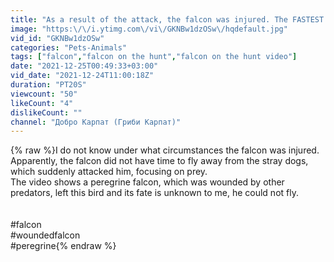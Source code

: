 ```yaml
---
title: "As a result of the attack, the falcon was injured. The FASTEST animal on the planet."
image: "https:\/\/i.ytimg.com\/vi\/GKNBw1dzOSw\/hqdefault.jpg"
vid_id: "GKNBw1dzOSw"
categories: "Pets-Animals"
tags: ["falcon","falcon on the hunt","falcon on the hunt video"]
date: "2021-12-25T00:49:33+03:00"
vid_date: "2021-12-24T11:00:18Z"
duration: "PT20S"
viewcount: "50"
likeCount: "4"
dislikeCount: ""
channel: "Добро Карпат (Гриби Карпат)"
---
```

{% raw %}I do not know under what circumstances the falcon was injured. Apparently, the falcon did not have time to fly away from the stray dogs, which suddenly attacked him, focusing on prey.<br />The video shows a peregrine falcon, which was wounded by other predators, left this bird and its fate is unknown to me, he could not fly.<br /><br /><br />#falcon<br />#woundedfalcon<br />#peregrine{% endraw %}
